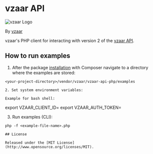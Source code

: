 # vzaar API

![vzaar Logo](https://raw.github.com/vzaar/vzaar-api-php/master/vzaar.png)

By [vzaar](http://vzaar.com)

vzaar's PHP client for interacting with version 2 of the [vzaar API](https://vzaar.readme.io/docs).

## How to run examples

1. After the package [installation](../README.md) with Composer navigate to a directory where the examples are stored:

```
<your-project-directory>/vendor/vzaar/vzaar-api-php/examples

2. Set system environment variables:

Example for bash shell:

```
export VZAAR_CLIENT_ID=<your-client-id>
export VZAAR_AUTH_TOKEN=<your-auth-token>

3. Run examples (CLI):

```
php -f <example-file-name>.php

## License

Released under the [MIT License](http://www.opensource.org/licenses/MIT).
